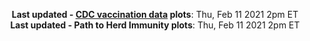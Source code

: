 <p align="center">
    <b>Last updated - <a href="https://covid.cdc.gov/covid-data-tracker/#vaccinations" target="_blank">CDC vaccination data</a> plots</b>: Thu, Feb 11 2021 2pm ET<br>
    <b>Last updated - Path to Herd Immunity plots</b>: Thu, Feb 11 2021 2pm ET
    </p>